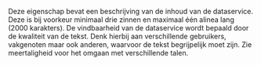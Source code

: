 Deze eigenschap bevat een beschrijving van de inhoud van de dataservice. Deze is bij voorkeur minimaal drie zinnen en maximaal één alinea lang (2000 karakters). De vindbaarheid van de dataservice wordt bepaald door de kwaliteit van de tekst. Denk hierbij aan verschillende gebruikers, vakgenoten maar ook anderen, waarvoor de tekst begrijpelijk moet zijn.
Zie meertaligheid voor het omgaan met verschillende talen.
